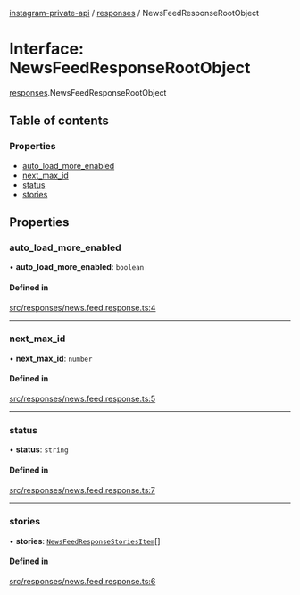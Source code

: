 [instagram-private-api](../../README.md) / [responses](../../modules/responses.md) / NewsFeedResponseRootObject

# Interface: NewsFeedResponseRootObject

[responses](../../modules/responses.md).NewsFeedResponseRootObject

## Table of contents

### Properties

- [auto\_load\_more\_enabled](NewsFeedResponseRootObject.md#auto_load_more_enabled)
- [next\_max\_id](NewsFeedResponseRootObject.md#next_max_id)
- [status](NewsFeedResponseRootObject.md#status)
- [stories](NewsFeedResponseRootObject.md#stories)

## Properties

### auto\_load\_more\_enabled

• **auto\_load\_more\_enabled**: `boolean`

#### Defined in

[src/responses/news.feed.response.ts:4](https://github.com/Nerixyz/instagram-private-api/blob/4971f34/src/responses/news.feed.response.ts#L4)

___

### next\_max\_id

• **next\_max\_id**: `number`

#### Defined in

[src/responses/news.feed.response.ts:5](https://github.com/Nerixyz/instagram-private-api/blob/4971f34/src/responses/news.feed.response.ts#L5)

___

### status

• **status**: `string`

#### Defined in

[src/responses/news.feed.response.ts:7](https://github.com/Nerixyz/instagram-private-api/blob/4971f34/src/responses/news.feed.response.ts#L7)

___

### stories

• **stories**: [`NewsFeedResponseStoriesItem`](../../classes/responses/NewsFeedResponseStoriesItem.md)[]

#### Defined in

[src/responses/news.feed.response.ts:6](https://github.com/Nerixyz/instagram-private-api/blob/4971f34/src/responses/news.feed.response.ts#L6)
